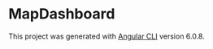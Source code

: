 # MapDashboard

This project was generated with [Angular CLI](https://github.com/angular/angular-cli) version 6.0.8.
